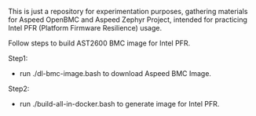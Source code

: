 This is just a repository for experimentation purposes, gathering materials for Aspeed OpenBMC and Aspeed Zephyr Project, intended for practicing Intel PFR (Platform Firmware Resilience) usage.

Follow steps to build AST2600 BMC image for Intel PFR.

Step1:
* run ./dl-bmc-image.bash to download Aspeed BMC Image.

Step2:
* run ./build-all-in-docker.bash to generate image for Intel PFR.
